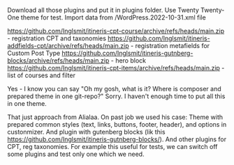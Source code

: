 
Download all those plugins and put it in plugins folder. 
Use Twenty Twenty-One theme for test. 
Import data from /WordPress.2022-10-31.xml file

https://github.com/Inglsmit/itineris-cpt-course/archive/refs/heads/main.zip - registration CPT and taxonomies
https://github.com/Inglsmit/itineris-addfields-cpt/archive/refs/heads/main.zip - registration metafields for Custom Post Type
https://github.com/Inglsmit/itineris-gutnberg-blocks/archive/refs/heads/main.zip - hero block 
https://github.com/Inglsmit/itineris-cpt-items/archive/refs/heads/main.zip - list of courses and filter


Yes - I know you can say "Oh my gosh, what is it? Where is composer and prepared theme in one git-repo?"
Sorry. I haven't enough time to put all this in one theme.

That just approach from Alialaa. On past job we used his case: 
Theme with prepared common styles (text, links, buttons, footer, header), and options in custonmizer.
And plugin with gutenberg blocks (lik this https://github.com/Inglsmit/itineris-gutnberg-blocks/).
And other plugins for CPT, reg taxonomies. For example this useful for tests, we can switch off some plugins and test only one which we need.
